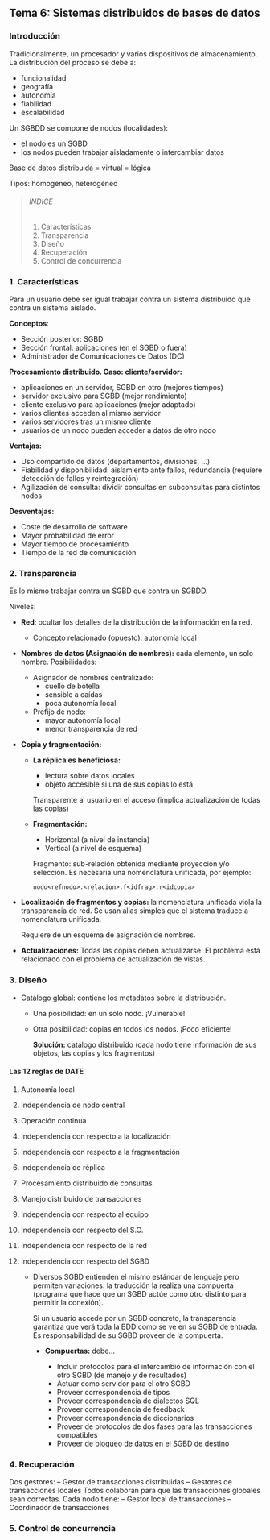 ## Tema 6: Sistemas distribuidos de bases de datos

### Introducción

Tradicionalmente, un procesador y varios dispositivos de almacenamiento. La distribución del proceso se debe a: 

- funcionalidad 
- geografía 
- autonomía 
- fiabilidad 
- escalabilidad

Un SGBDD se compone de nodos (localidades): 

- el nodo es un SGBD 
- los nodos pueden trabajar aisladamente o intercambiar datos 

Base de datos distribuida = virtual = lógica 

Tipos: homogéneo, heterogéneo



> ###### ÍNDICE
>
> 1. Características
> 2. Transparencia
> 3. Diseño
> 4. Recuperación
> 5. Control de concurrencia



### 1. Características

Para un usuario debe ser igual trabajar contra un sistema distribuido que contra un sistema aislado.

**Conceptos**: 

- Sección posterior: SGBD
- Sección frontal: aplicaciones (en el SGBD o fuera)
- Administrador de Comunicaciones de Datos (DC)

**Procesamiento distribuido. Caso: cliente/servidor:**

- aplicaciones en un servidor, SGBD en otro (mejores tiempos) 
- servidor exclusivo para SGBD (mejor rendimiento) 
- cliente exclusivo para aplicaciones (mejor adaptado) 
- varios clientes acceden al mismo servidor
- varios servidores tras un mismo cliente 
- usuarios de un nodo pueden acceder a datos de otro nodo

**Ventajas:** 

- Uso compartido de datos (departamentos, divisiones, …) 
- Fiabilidad y disponibilidad: aislamiento ante fallos, redundancia (requiere detección de fallos y reintegración) 
- Agilización de consulta: dividir consultas en subconsultas para distintos nodos

**Desventajas:** 

- Coste de desarrollo de software 
- Mayor probabilidad de error 
- Mayor tiempo de procesamiento 
- Tiempo de la red de comunicación



### 2. Transparencia

Es lo mismo trabajar contra un SGBD que contra un SGBDD. 

Niveles: 

- **Red**: ocultar los detalles de la distribución de la información en la red. 

  - Concepto relacionado (opuesto): autonomía local

- **Nombres de datos (Asignación de nombres):** cada elemento, un solo nombre. Posibilidades:

  - Asignador de nombres centralizado: 
    - cuello de botella
    - sensible a caídas
    - poca autonomía local
  - Prefijo de nodo: 
    - mayor autonomía local
    - menor transparencia de red

- **Copia y fragmentación:** 

  - **La réplica es beneficiosa:** 

    - lectura sobre datos locales
    - objeto accesible si una de sus copias lo está 

    Transparente al usuario en el acceso (implica actualización de todas las copias)

  - **Fragmentación:** 

    - Horizontal (a nivel de instancia) 
    - Vertical (a nivel de esquema) 

    Fragmento: sub-relación obtenida mediante proyección y/o selección. Es necesaria una nomenclatura unificada, por ejemplo: 

    ```
    nodo<refnodo>.<relacion>.f<idfrag>.r<idcopia>
    ```

- **Localización de fragmentos y copias:** la nomenclatura unificada viola la transparencia de red. Se usan alias simples que el sistema traduce a nomenclatura unificada. 

  Requiere de un esquema de asignación de nombres.

- **Actualizaciones:** Todas las copias deben actualizarse. El problema está relacionado con el problema de actualización de vistas.



### 3. Diseño

- Catálogo global: contiene los metadatos sobre la distribución.

  - Una posibilidad: en un solo nodo. ¡Vulnerable! 

  - Otra posibilidad: copias en todos los nodos. ¡Poco eficiente! 

    **Solución:** catálogo distribuido (cada nodo tiene información de sus objetos, las copias y los fragmentos)

#### Las 12 reglas de DATE

1. Autonomía local 

2. Independencia de nodo central

3. Operación continua 

4. Independencia con respecto a la localización 

5. Independencia con respecto a la fragmentación 

6. Independencia de réplica 

7. Procesamiento distribuido de consultas

8. Manejo distribuido de transacciones 

9. Independencia con respecto al equipo

10. Independencia con respecto del S.O. 

11. Independencia con respecto de la red

12. Independencia con respecto del SGBD

    - Diversos SGBD entienden el mismo estándar de lenguaje pero permiten variaciones: la traducción la realiza una compuerta (programa que hace que un SGBD actúe como otro distinto para permitir la conexión).

      Si un usuario accede por un SGBD concreto, la transparencia garantiza que verá toda la BDD como se ve en su SGBD de entrada. Es responsabilidad de su SGBD proveer de la compuerta.

      - **Compuertas:** debe... 

        - Incluir protocolos para el intercambio de información con el otro SGBD (de manejo y de resultados) 
        - Actuar como servidor para el otro SGBD 
        - Proveer correspondencia de tipos 
        - Proveer correspondencia de dialectos SQL 
        - Proveer correspondencia de feedback 
        - Proveer correspondencia de diccionarios 
        - Proveer de protocolos de dos fases para las transacciones compatibles 
        - Proveer de bloqueo de datos en el SGBD de destino

        

### 4. Recuperación

Dos gestores: – Gestor de transacciones distribuidas – Gestores de transacciones locales Todos colaboran para que las transacciones globales sean correctas. Cada nodo tiene: – Gestor local de transacciones – Coordinador de transacciones

### 5. Control de concurrencia